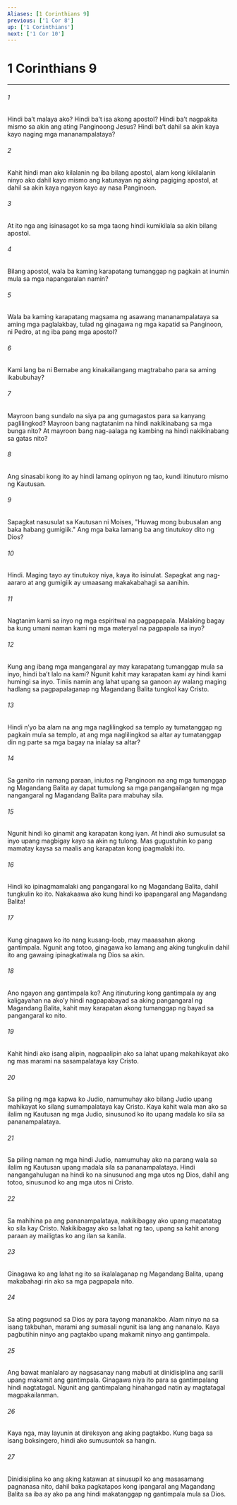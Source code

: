 ```yaml
---
Aliases: [1 Corinthians 9]
previous: ['1 Cor 8']
up: ['1 Corinthians']
next: ['1 Cor 10']
---
```

# 1 Corinthians 9

***

###### 1
Hindi baʼt malaya ako? Hindi baʼt isa akong apostol? Hindi baʼt nagpakita mismo sa akin ang ating Panginoong Jesus? Hindi baʼt dahil sa akin kaya kayo naging mga mananampalataya? 

###### 2
Kahit hindi man ako kilalanin ng iba bilang apostol, alam kong kikilalanin ninyo ako dahil kayo mismo ang katunayan ng aking pagiging apostol, at dahil sa akin kaya ngayon kayo ay nasa Panginoon. 

###### 3
At ito nga ang isinasagot ko sa mga taong hindi kumikilala sa akin bilang apostol. 

###### 4
Bilang apostol, wala ba kaming karapatang tumanggap ng pagkain at inumin mula sa mga napangaralan namin? 

###### 5
Wala ba kaming karapatang magsama ng asawang mananampalataya sa aming mga paglalakbay, tulad ng ginagawa ng mga kapatid sa Panginoon, ni Pedro, at ng iba pang mga apostol? 

###### 6
Kami lang ba ni Bernabe ang kinakailangang magtrabaho para sa aming ikabubuhay? 

###### 7
Mayroon bang sundalo na siya pa ang gumagastos para sa kanyang paglilingkod? Mayroon bang nagtatanim na hindi nakikinabang sa mga bunga nito? At mayroon bang nag-aalaga ng kambing na hindi nakikinabang sa gatas nito? 

###### 8
Ang sinasabi kong ito ay hindi lamang opinyon ng tao, kundi itinuturo mismo ng Kautusan. 

###### 9
Sapagkat nasusulat sa Kautusan ni Moises, "Huwag mong bubusalan ang baka habang gumigiik." Ang mga baka lamang ba ang tinutukoy dito ng Dios? 

###### 10
Hindi. Maging tayo ay tinutukoy niya, kaya ito isinulat. Sapagkat ang nag-aararo at ang gumigiik ay umaasang makakabahagi sa aanihin. 

###### 11
Nagtanim kami sa inyo ng mga espiritwal na pagpapapala. Malaking bagay ba kung umani naman kami ng mga materyal na pagpapala sa inyo? 

###### 12
Kung ang ibang mga mangangaral ay may karapatang tumanggap mula sa inyo, hindi baʼt lalo na kami? Ngunit kahit may karapatan kami ay hindi kami humingi sa inyo. Tiniis namin ang lahat upang sa ganoon ay walang maging hadlang sa pagpapalaganap ng Magandang Balita tungkol kay Cristo. 

###### 13
Hindi nʼyo ba alam na ang mga naglilingkod sa templo ay tumatanggap ng pagkain mula sa templo, at ang mga naglilingkod sa altar ay tumatanggap din ng parte sa mga bagay na inialay sa altar? 

###### 14
Sa ganito rin namang paraan, iniutos ng Panginoon na ang mga tumanggap ng Magandang Balita ay dapat tumulong sa mga pangangailangan ng mga nangangaral ng Magandang Balita para mabuhay sila. 

###### 15
Ngunit hindi ko ginamit ang karapatan kong iyan. At hindi ako sumusulat sa inyo upang magbigay kayo sa akin ng tulong. Mas gugustuhin ko pang mamatay kaysa sa maalis ang karapatan kong ipagmalaki ito. 

###### 16
Hindi ko ipinagmamalaki ang pangangaral ko ng Magandang Balita, dahil tungkulin ko ito. Nakakaawa ako kung hindi ko ipapangaral ang Magandang Balita! 

###### 17
Kung ginagawa ko ito nang kusang-loob, may maaasahan akong gantimpala. Ngunit ang totoo, ginagawa ko lamang ang aking tungkulin dahil ito ang gawaing ipinagkatiwala ng Dios sa akin. 

###### 18
Ano ngayon ang gantimpala ko? Ang itinuturing kong gantimpala ay ang kaligayahan na akoʼy hindi nagpapabayad sa aking pangangaral ng Magandang Balita, kahit may karapatan akong tumanggap ng bayad sa pangangaral ko nito. 

###### 19
Kahit hindi ako isang alipin, nagpaalipin ako sa lahat upang makahikayat ako ng mas marami na sasampalataya kay Cristo. 

###### 20
Sa piling ng mga kapwa ko Judio, namumuhay ako bilang Judio upang mahikayat ko silang sumampalataya kay Cristo. Kaya kahit wala man ako sa ilalim ng Kautusan ng mga Judio, sinusunod ko ito upang madala ko sila sa pananampalataya. 

###### 21
Sa piling naman ng mga hindi Judio, namumuhay ako na parang wala sa ilalim ng Kautusan upang madala sila sa pananampalataya. Hindi nangangahulugan na hindi ko na sinusunod ang mga utos ng Dios, dahil ang totoo, sinusunod ko ang mga utos ni Cristo. 

###### 22
Sa mahihina pa ang pananampalataya, nakikibagay ako upang mapatatag ko sila kay Cristo. Nakikibagay ako sa lahat ng tao, upang sa kahit anong paraan ay mailigtas ko ang ilan sa kanila. 

###### 23
Ginagawa ko ang lahat ng ito sa ikalalaganap ng Magandang Balita, upang makabahagi rin ako sa mga pagpapala nito. 

###### 24
Sa ating pagsunod sa Dios ay para tayong mananakbo. Alam ninyo na sa isang takbuhan, marami ang sumasali ngunit isa lang ang nananalo. Kaya pagbutihin ninyo ang pagtakbo upang makamit ninyo ang gantimpala. 

###### 25
Ang bawat manlalaro ay nagsasanay nang mabuti at dinidisiplina ang sarili upang makamit ang gantimpala. Ginagawa niya ito para sa gantimpalang hindi nagtatagal. Ngunit ang gantimpalang hinahangad natin ay magtatagal magpakailanman. 

###### 26
Kaya nga, may layunin at direksyon ang aking pagtakbo. Kung baga sa isang boksingero, hindi ako sumusuntok sa hangin. 

###### 27
Dinidisiplina ko ang aking katawan at sinusupil ko ang masasamang pagnanasa nito, dahil baka pagkatapos kong ipangaral ang Magandang Balita sa iba ay ako pa ang hindi makatanggap ng gantimpala mula sa Dios.
